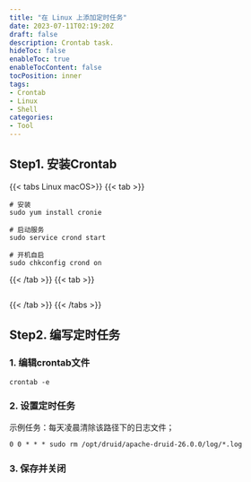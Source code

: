 ```yaml
---
title: "在 Linux 上添加定时任务"
date: 2023-07-11T02:19:20Z
draft: false
description: Crontab task.
hideToc: false
enableToc: true
enableTocContent: false
tocPosition: inner
tags:
- Crontab
- Linux
- Shell
categories:
- Tool
---
```


## Step1. 安装Crontab

{{< tabs Linux macOS>}}
{{< tab >}}

```shell
# 安装
sudo yum install cronie

# 启动服务
sudo service crond start

# 开机自启
sudo chkconfig crond on
```

{{< /tab >}}
{{< tab >}}

```shell
```

{{< /tab >}}
{{< /tabs >}}

## Step2. 编写定时任务

### 1. 编辑crontab文件

```shell
crontab -e
```

### 2. 设置定时任务

示例任务：每天凌晨清除该路径下的日志文件；

```crontab
0 0 * * * sudo rm /opt/druid/apache-druid-26.0.0/log/*.log
```

### 3. 保存并关闭
